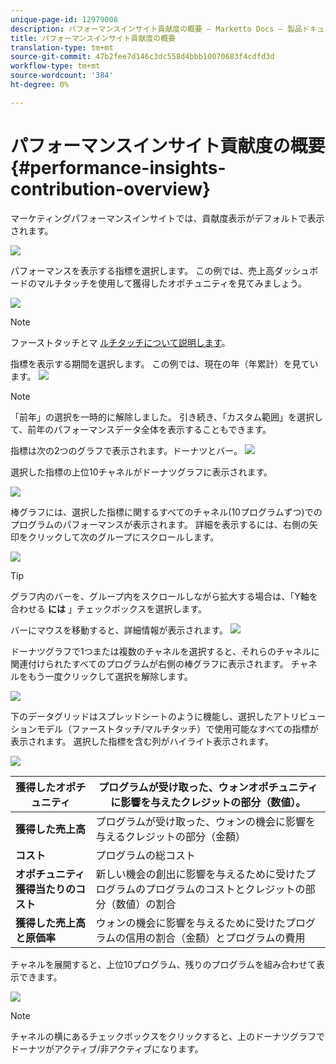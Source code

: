 ```yaml
---
unique-page-id: 12979008
description: パフォーマンスインサイト貢献度の概要 — Marketto Docs — 製品ドキュメント
title: パフォーマンスインサイト貢献度の概要
translation-type: tm+mt
source-git-commit: 47b2fee7d146c3dc558d4bbb10070683f4cdfd3d
workflow-type: tm+mt
source-wordcount: '384'
ht-degree: 0%

---
```



# パフォーマンスインサイト貢献度の概要 {#performance-insights-contribution-overview}

マーケティングパフォーマンスインサイトでは、貢献度表示がデフォルトで表示されます。

![](assets/one-1.png)

パフォーマンスを表示する指標を選択します。 この例では、売上高ダッシュボードのマルチタッチを使用して獲得したオポチュニティを見てみましょう。

![](assets/2.png)

>[!NOTE]
>
>ファーストタッチとマ [ルチタッチについて説明します](http://docs.marketo.com/display/DOCS/Understanding+Attribution)。

指標を表示する期間を選択します。 この例では、現在の年（年累計）を見ています。   ![](assets/3-1.png)

>[!NOTE]
>
>「前年」の選択を一時的に解除しました。 引き続き、「カスタム範囲」を選択して、前年のパフォーマンスデータ全体を表示することもできます。

指標は次の2つのグラフで表示されます。ドーナツとバー。   ![](assets/four.png)

選択した指標の上位10チャネルがドーナツグラフに表示されます。

![](assets/5-1.png)

棒グラフには、選択した指標に関するすべてのチャネル(10プログラムずつ)でのプログラムのパフォーマンスが表示されます。 詳細を表示するには、右側の矢印をクリックして次のグループにスクロールします。

![](assets/six.png)

>[!TIP]
>
>グラフ内のバーを、グループ内をスクロールしながら拡大する場合は、「Y軸を合わせる **には** 」チェックボックスを選択します。

バーにマウスを移動すると、詳細情報が表示されます。   ![](assets/seven.png)

ドーナツグラフで1つまたは複数のチャネルを選択すると、それらのチャネルに関連付けられたすべてのプログラムが右側の棒グラフに表示されます。 チャネルをもう一度クリックして選択を解除します。

![](assets/eight.png)

下のデータグリッドはスプレッドシートのように機能し、選択したアトリビューションモデル（ファーストタッチ/マルチタッチ）で使用可能なすべての指標が表示されます。 選択した指標を含む列がハイライト表示されます。

![](assets/9.png)

| **獲得したオポチュニティ** | プログラムが受け取った、ウォンオポチュニティに影響を与えたクレジットの部分（数値）。 |
|---|---|
| **獲得した売上高** | プログラムが受け取った、ウォンの機会に影響を与えるクレジットの部分（金額） |
| **コスト** | プログラムの総コスト |
| **オポチュニティ獲得当たりのコスト** | 新しい機会の創出に影響を与えるために受けたプログラムのプログラムのコストとクレジットの部分（数値）の割合 |
| **獲得した売上高と原価率** | ウォンの機会に影響を与えるために受けたプログラムの信用の割合（金額）とプログラムの費用 |

チャネルを展開すると、上位10プログラム、残りのプログラムを組み合わせて表示できます。

![](assets/10.png)

>[!NOTE]
>
>チャネルの横にあるチェックボックスをクリックすると、上のドーナツグラフでドーナツがアクティブ/非アクティブになります。

